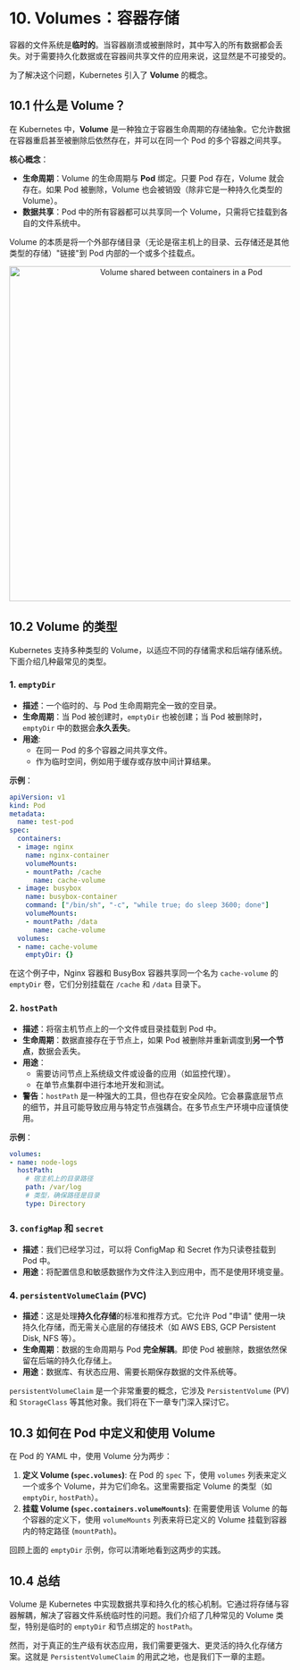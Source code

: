 # 10. Volumes：容器存储

容器的文件系统是**临时的**。当容器崩溃或被删除时，其中写入的所有数据都会丢失。对于需要持久化数据或在容器间共享文件的应用来说，这显然是不可接受的。

为了解决这个问题，Kubernetes 引入了 **Volume** 的概念。

## 10.1 什么是 Volume？

在 Kubernetes 中，**Volume** 是一种独立于容器生命周期的存储抽象。它允许数据在容器重启甚至被删除后依然存在，并可以在同一个 Pod 的多个容器之间共享。

**核心概念**：
- **生命周期**：Volume 的生命周期与 **Pod** 绑定。只要 Pod 存在，Volume 就会存在。如果 Pod 被删除，Volume 也会被销毁（除非它是一种持久化类型的 Volume）。
- **数据共享**：Pod 中的所有容器都可以共享同一个 Volume，只需将它挂载到各自的文件系统中。

Volume 的本质是将一个外部存储目录（无论是宿主机上的目录、云存储还是其他类型的存储）"链接"到 Pod 内部的一个或多个挂载点。

<div align="center">
  <img src="https://i.imgur.com/kS9eLpQ.png" alt="Volume shared between containers in a Pod" width="600">
</div>

## 10.2 Volume 的类型

Kubernetes 支持多种类型的 Volume，以适应不同的存储需求和后端存储系统。下面介绍几种最常见的类型。

### 1. `emptyDir`

- **描述**：一个临时的、与 Pod 生命周期完全一致的空目录。
- **生命周期**：当 Pod 被创建时，`emptyDir` 也被创建；当 Pod 被删除时，`emptyDir` 中的数据会**永久丢失**。
- **用途**:
    - 在同一 Pod 的多个容器之间共享文件。
    - 作为临时空间，例如用于缓存或存放中间计算结果。

**示例**：
```yaml
apiVersion: v1
kind: Pod
metadata:
  name: test-pod
spec:
  containers:
  - image: nginx
    name: nginx-container
    volumeMounts:
    - mountPath: /cache
      name: cache-volume
  - image: busybox
    name: busybox-container
    command: ["/bin/sh", "-c", "while true; do sleep 3600; done"]
    volumeMounts:
    - mountPath: /data
      name: cache-volume
  volumes:
  - name: cache-volume
    emptyDir: {}
```
在这个例子中，Nginx 容器和 BusyBox 容器共享同一个名为 `cache-volume` 的 `emptyDir` 卷，它们分别挂载在 `/cache` 和 `/data` 目录下。

### 2. `hostPath`

- **描述**：将宿主机节点上的一个文件或目录挂载到 Pod 中。
- **生命周期**：数据直接存在于节点上，如果 Pod 被删除并重新调度到**另一个节点**，数据会丢失。
- **用途**：
    - 需要访问节点上系统级文件或设备的应用（如监控代理）。
    - 在单节点集群中进行本地开发和测试。
- **警告**：`hostPath` 是一种强大的工具，但也存在安全风险。它会暴露底层节点的细节，并且可能导致应用与特定节点强耦合。在多节点生产环境中应谨慎使用。

**示例**：
```yaml
volumes:
- name: node-logs
  hostPath:
    # 宿主机上的目录路径
    path: /var/log
    # 类型，确保路径是目录
    type: Directory
```

### 3. `configMap` 和 `secret`

- **描述**：我们已经学习过，可以将 ConfigMap 和 Secret 作为只读卷挂载到 Pod 中。
- **用途**：将配置信息和敏感数据作为文件注入到应用中，而不是使用环境变量。

### 4. `persistentVolumeClaim` (PVC)

- **描述**：这是处理**持久化存储**的标准和推荐方式。它允许 Pod "申请" 使用一块持久化存储，而无需关心底层的存储技术（如 AWS EBS, GCP Persistent Disk, NFS 等）。
- **生命周期**：数据的生命周期与 Pod **完全解耦**。即使 Pod 被删除，数据依然保留在后端的持久化存储上。
- **用途**：数据库、有状态应用、需要长期保存数据的文件系统等。

`persistentVolumeClaim` 是一个非常重要的概念，它涉及 `PersistentVolume` (PV) 和 `StorageClass` 等其他对象。我们将在下一章专门深入探讨它。

## 10.3 如何在 Pod 中定义和使用 Volume

在 Pod 的 YAML 中，使用 Volume 分为两步：
1.  **定义 Volume (`spec.volumes`)**: 在 Pod 的 `spec` 下，使用 `volumes` 列表来定义一个或多个 Volume，并为它们命名。这里需要指定 Volume 的类型（如 `emptyDir`, `hostPath`）。
2.  **挂载 Volume (`spec.containers.volumeMounts`)**: 在需要使用该 Volume 的每个容器的定义下，使用 `volumeMounts` 列表来将已定义的 Volume 挂载到容器内的特定路径 (`mountPath`)。

回顾上面的 `emptyDir` 示例，你可以清晰地看到这两步的实践。

## 10.4 总结

Volume 是 Kubernetes 中实现数据共享和持久化的核心机制。它通过将存储与容器解耦，解决了容器文件系统临时性的问题。我们介绍了几种常见的 Volume 类型，特别是临时的 `emptyDir` 和节点绑定的 `hostPath`。

然而，对于真正的生产级有状态应用，我们需要更强大、更灵活的持久化存储方案。这就是 `PersistentVolumeClaim` 的用武之地，也是我们下一章的主题。
